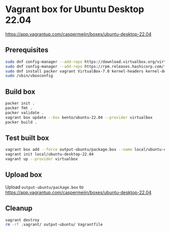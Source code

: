 # Vagrant box for Ubuntu Desktop 22.04

https://app.vagrantup.com/caspermeijn/boxes/ubuntu-desktop-22.04

## Prerequisites

```bash
sudo dnf config-manager --add-repo https://download.virtualbox.org/virtualbox/rpm/fedora/virtualbox.repo
sudo dnf config-manager --add-repo https://rpm.releases.hashicorp.com/fedora/hashicorp.repo
sudo dnf install packer vagrant VirtualBox-7.0 kernel-headers kernel-devel dkms
sudo /sbin/vboxconfig
```

## Build box

```bash
packer init .
packer fmt .
packer validate .
vagrant box update --box bento/ubuntu-22.04 --provider virtualbox
packer build .
```

## Test built box

```bash
vagrant box add --force output-ubuntu/package.box --name local/ubuntu-desktop-22.04
vagrant init local/ubuntu-desktop-22.04
vagrant up --provider virtualbox
```

## Upload box

Upload `output-ubuntu/package.box` to https://app.vagrantup.com/caspermeijn/boxes/ubuntu-desktop-22.04

## Cleanup 

```bash
vagrant destroy
rm -rf .vagrant/ output-ubuntu/ Vagrantfile 
```
